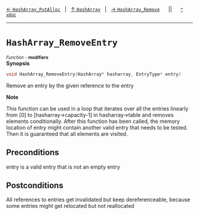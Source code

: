 [&#8592; `HashArray_PutAlloc`](HTL_hasharray.t.h--hasharray--hasharray_putalloc.md)&nbsp;&nbsp;&nbsp;|&nbsp;&nbsp;&nbsp;[&#8593; `HashArray`](HTL_hasharray.t.h--hasharray.md)&nbsp;&nbsp;&nbsp;|&nbsp;&nbsp;&nbsp;[&#8594; `HashArray_Remove`](HTL_hasharray.t.h--hasharray--hasharray_remove.md)&nbsp;&nbsp;&nbsp;&nbsp;&nbsp;&nbsp;||&nbsp;&nbsp;&nbsp;&nbsp;&nbsp;&nbsp;<small>[\* xdoc](../xdoc/HTL_hasharray.t.h.xmd#L112)</small>
***

# `HashArray_RemoveEntry`
<small>*Function* - **modifiers**</small>  
**Synopsis**

```cpp
void HashArray_RemoveEntry(HashArray* hasharray, EntryType* entry)
```

Remove an entry by the given reference to the entry


**Note**  


This function can be used in a loop that iterates over all the
entries linearly from [0] to [hasharray->capacity-1] in hasharray->table
and removes elements conditionally. After this function has been called,
the memory location of entry might contain another valid entry that needs
to be tested. Then it is guaranteed that all elements are visited.


## Preconditions

entry is a valid entry that is not an empty entry


## Postconditions


All references to entries get invalidated but keep dereferenceable,
because some entries might get relocated but not reallocated


